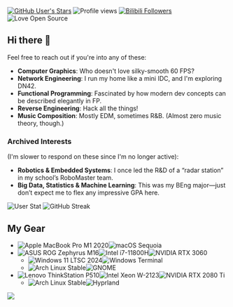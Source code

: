 [![GitHub User's Stars](https://img.shields.io/github/stars/shirok1?label=Earned%20GitHub%20Stars&logo=github&style=for-the-badge)](https://github.com/shirok1)
![Profile views](https://komarev.com/ghpvc/?username=shirok1&style=for-the-badge)
[![Bilibili Followers](https://img.shields.io/badge/dynamic/json?label=Followers%20on%20Bilibili&logo=bilibili&style=for-the-badge&logoColor=white&query=%24.data.follower&url=https%3A%2F%2Fapi.bilibili.com%2Fx%2Frelation%2Fstat%3Fvmid%3D46607572)](https://space.bilibili.com/46607572)
![Love Open Source](https://img.shields.io/badge/Open%20Source-%E2%9D%A4-green?style=for-the-badge)

## Hi there 👋

Feel free to reach out if you're into any of these:

- **Computer Graphics**: Who doesn't love silky-smooth 60 FPS?
- **Network Engineering**: I run my home like a mini IDC, and I'm exploring DN42.
- **Functional Programming**: Fascinated by how modern dev concepts can be described elegantly in FP.
- **Reverse Engineering**: Hack all the things!
- **Music Composition**: Mostly EDM, sometimes R&B. (Almost zero music theory, though.)

### Archived Interests

(I'm slower to respond on these since I'm no longer active):

- **Robotics & Embedded Systems**: I once led the R&D of a “radar station” in my school’s RoboMaster team.
- **Big Data, Statistics & Machine Learning**: This was my BEng major—just don’t expect me to flex any impressive GPA here.

![User Stat](https://github-readme-stats.vercel.app/api?username=shirok1&count_private=true&theme=github_dark&show_icons=true&bg_color=1e1e2e&text_color=cdd6f4&icon_color=cba6f7&title_color=94e2d5)
![GitHub Streak](https://streak-stats.demolab.com?user=shirok1&theme=catppuccin-mocha&date_format=%5BY.%5Dn.j)

## My Gear

- ![Apple MacBook Pro M1 2020](https://img.shields.io/badge/MacBook_Pro_M1_2020-000000?style=for-the-badge&logo=apple&logoColor=white)![macOS Sequoia](https://img.shields.io/badge/Sequoia-000000?style=for-the-badge&logo=macos&logoColor=white)
- ![ASUS ROG Zephyrus M16](https://img.shields.io/badge/Zephyrus_M16-FF0029?style=for-the-badge&logo=republic-of-gamers&logoColor=white)![Intel i7-11800H](https://img.shields.io/badge/i7_11800H-0071C5?style=for-the-badge&logo=intel&logoColor=white)![NVIDIA RTX 3060](https://img.shields.io/badge/RTX_3060-76B900?style=for-the-badge&logo=nvidia&logoColor=white)
  - ![Windows 11 LTSC 2024](https://img.shields.io/badge/Windows-11_LTSC_2024-0078D6?style=for-the-badge&logo=microsoft&logoColor=white)![Windows Terminal](https://img.shields.io/badge/Windows_Terminal-4D4D4D?style=for-the-badge&logo=windows-terminal&logoColor=white)
  - ![Arch Linux Stable](https://img.shields.io/badge/Stable-1793D1?style=for-the-badge&logo=arch-linux&logoColor=white)![GNOME](https://img.shields.io/badge/GNOME-4A86CF?style=for-the-badge&logo=gnome&logoColor=white)
- ![Lenovo ThinkStation P510](https://img.shields.io/badge/ThinkStation_P510-E41E19?style=for-the-badge&logo=lenovo&logoColor=white)![Intel Xeon W-2123](https://img.shields.io/badge/Xeon_W--2123-0071C5?style=for-the-badge&logo=intel&logoColor=white)![NVIDIA RTX 2080 Ti](https://img.shields.io/badge/RTX_2080_Ti-76B900?style=for-the-badge&logo=nvidia&logoColor=white)
  - ![Arch Linux Stable](https://img.shields.io/badge/Stable-1793D1?style=for-the-badge&logo=arch-linux&logoColor=white)![Hyprland](https://img.shields.io/badge/Hyprland-00c4e3?style=for-the-badge&logo=hyprland&logoColor=white)

![](https://hit.yhype.me/github/profile?user_id=12044683)
